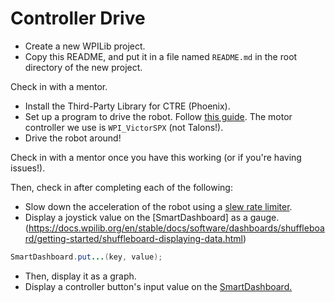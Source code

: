 # Controller Drive

* Create a new WPILib project.
* Copy this README, and put it in a file named `README.md` in the root directory of the new project.

Check in with a mentor.

* Install the Third-Party Library for CTRE (Phoenix).
* Set up a program to drive the robot. Follow [this guide](https://docs.wpilib.org/en/stable/docs/zero-to-robot/step-4/creating-test-drivetrain-program-cpp-java.html). The motor controller we use is `WPI_VictorSPX` (not Talons!).
* Drive the robot around!

Check in with a mentor once you have this working (or if you're having issues!).

Then, check in after completing each of the following:
* Slow down the acceleration of the robot using a [slew rate limiter](https://docs.wpilib.org/en/stable/docs/software/advanced-controls/filters/slew-rate-limiter.html).
* Display a joystick value on the [SmartDashboard] as a gauge. (https://docs.wpilib.org/en/stable/docs/software/dashboards/shuffleboard/getting-started/shuffleboard-displaying-data.html)
```java
SmartDashboard.put...(key, value);
``` 
* Then, display it as a graph.
* Display a controller button's input value on the [SmartDashboard.](https://docs.wpilib.org/en/stable/docs/software/dashboards/shuffleboard/getting-started/shuffleboard-displaying-data.html)